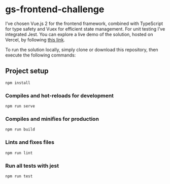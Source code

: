 # gs-frontend-challenge

I’ve chosen Vue.js 2 for the frontend framework, combined with TypeScript for type safety and Vuex for efficient state management. For unit testing I’ve integrated Jest.
You can explore a live demo of the solution, hosted on Vercel, by following [this link](https://gs-frontend-challenge.vercel.app/).

To run the solution locally, simply clone or download this repository, then execute the following commands:

## Project setup

```
npm install
```

### Compiles and hot-reloads for development

```
npm run serve
```

### Compiles and minifies for production

```
npm run build
```

### Lints and fixes files

```
npm run lint
```

### Run all tests with jest

```
npm run test
```
